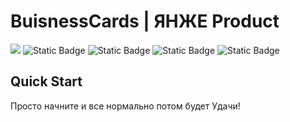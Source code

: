 # BuisnessCards | ЯНЖЕ Product
<img src="https://img.shields.io/badge/LICENSE-MIT-red"> <img alt="Static Badge" src="https://img.shields.io/badge/go%20report-A%2B%2B-brightgreen"> <img alt="Static Badge" src="https://img.shields.io/badge/release-v1.0-blue">
<img alt="Static Badge" src="https://img.shields.io/badge/FRONT-amasaetre-white"> <img alt="Static Badge" src="https://img.shields.io/badge/BACK-localpurpose-black">

## Quick Start
Просто начните и все нормально потом будет
Удачи!


